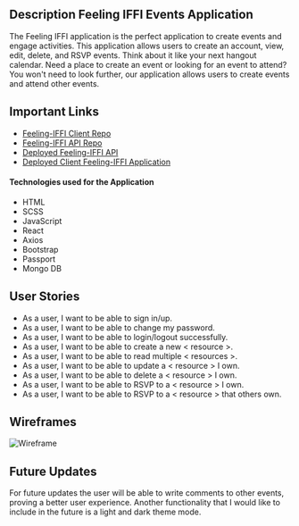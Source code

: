 ## Description Feeling IFFI Events Application

The Feeling IFFI application is the perfect application to create events and engage activities. This application allows users to create an account, view, edit, delete, and RSVP events. Think about it like your next hangout calendar. Need a place to create an event or looking for an event to attend? You won't need to look further, our application allows users to create events and attend other events.

## Important Links

- [Feeling-IFFI Client Repo](https://github.com/Feeling-IFFE/event-iffe-client)
- [Feeling-IFFI  API Repo](https://github.com/Feeling-IFFE/event-iffe-api)
- [Deployed Feeling-IFFI  API](#)
- [Deployed Client Feeling-IFFI Application](#)

#### Technologies used for the Application

- HTML
- SCSS
- JavaScript
- React
- Axios
- Bootstrap
- Passport
- Mongo DB

## User Stories

- As a user, I want to be able to sign in/up.
- As a user, I want to be able to change my password.
- As a user, I want to be able to login/logout successfully.
- As a user, I want to be able to create a new < resource >.
- As a user, I want to be able to read multiple < resources >.
- As a user, I want to be able to update a < resource > I own.
- As a user, I want to be able to delete a < resource > I own.
- As a user, I want to be able to RSVP to a < resource > I own.
- As a user, I want to be able to RSVP to a < resource > that others own.

## Wireframes
![Wireframe](https://i.imgur.com/erYHXMh.png)

## Future Updates

For future updates the user will be able to write comments to other events, proving a better user experience. Another functionality that I would like to include in the future is a light and dark theme mode.